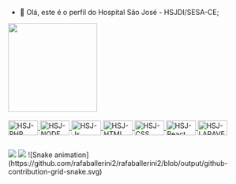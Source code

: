 - 👋 Olá, este é o perfil do Hospital São José - HSJDI/SESA-CE;

<div>
  <a href="https://github.com/HSJ-2021">
  <img height="180em" src="https://github-readme-stats.vercel.app/api?username=HSJ-2021&show_icons=true&theme=dark&include_all_commits=true&count_private=true"/>
</div>
  
 <div style="display: inline_block"><br>
  <img align="center" alt="HSJ-PHP" height="30" width="60" src="https://img.shields.io/badge/PHP-777BB4?style=for-the-badge&logo=php&logoColor=white">
  <img align="center" alt="HSJ-NODE" height="30" width="60" src="https://img.shields.io/badge/Node.js-43853D?style=for-the-badge&logo=node.js&logoColor=white">   
  <img align="center" alt="HSJ-Js" height="30" width="60" src="https://img.shields.io/badge/JavaScript-F7DF1E?style=for-the-badge&logo=javascript&logoColor=black">
  <img align="center" alt="HSJ-HTML" height="30" width="60" src="https://img.shields.io/badge/HTML-239120?style=for-the-badge&logo=html5&logoColor=white">
  <img align="center" alt="HSJ-CSS" height="30" width="60" src="https://img.shields.io/badge/CSS-239120?&style=for-the-badge&logo=css3&logoColor=white">
  <img align="center" alt="HSJ-React" height="30" width="60" src="https://img.shields.io/badge/React-20232A?style=for-the-badge&logo=react&logoColor=61DAFB">
  <img align="center" alt="HSJ-LARAVEL" height="30" width="60" src="https://img.shields.io/badge/Laravel-FF2D20?style=for-the-badge&logo=laravel&logoColor=white">
</div>
  
##
  
<div>
<a href = "mailto:nadirlan@hotmail.com"><img src="https://img.shields.io/badge/Microsoft_Outlook-0078D4?style=for-the-badge&logo=microsoft-outlook&logoColor=white" target="_blank"></a>
<a href = "mailto:nadirlanfernandes@gmail.com"><img src="https://img.shields.io/badge/Gmail-D14836?style=for-the-badge&logo=gmail&logoColor=white" target="_blank"></a>
![Snake animation](https://github.com/rafaballerini2/rafaballerini2/blob/output/github-contribution-grid-snake.svg)
</div>
  
